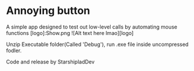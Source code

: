 # Annoying button

A simple app designed to test out low-level calls by automating mouse functions
[logo]:Show.png
![Alt text here lmao][logo]


Unzip Executable folder(Called 'Debug'), run .exe file inside uncompressed fodler.

Code and release by StarshipladDev